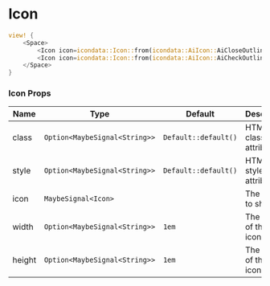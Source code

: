 # Icon

```rust demo
view! {
    <Space>
        <Icon icon=icondata::Icon::from(icondata::AiIcon::AiCloseOutlined)/>
        <Icon icon=icondata::Icon::from(icondata::AiIcon::AiCheckOutlined)/>
    </Space>
}
```

### Icon Props

| Name   | Type                          | Default              | Desciption              |
| ------ | ----------------------------- | -------------------- | ----------------------- |
| class  | `Option<MaybeSignal<String>>` | `Default::default()` | HTML class attribute.   |
| style  | `Option<MaybeSignal<String>>` | `Default::default()` | HTML style attribute.   |
| icon   | `MaybeSignal<Icon>`           |                      | The icon to show.       |
| width  | `Option<MaybeSignal<String>>` | `1em`                | The width of the icon.  |
| height | `Option<MaybeSignal<String>>` | `1em`                | The height of the icon. |
